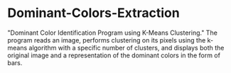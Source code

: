 # Dominant-Colors-Extraction
"Dominant Color Identification Program using K-Means Clustering." The program reads an image, performs clustering on its pixels using the k-means algorithm with a specific number of clusters, and displays both the original image and a representation of the dominant colors in the form of bars.
